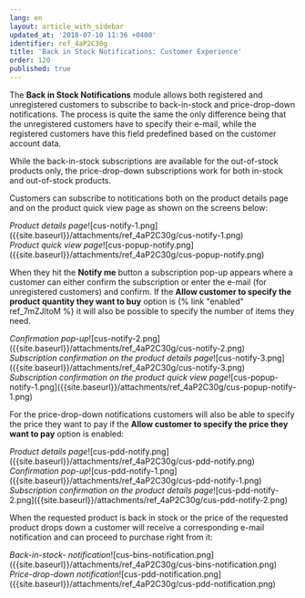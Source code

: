 ```yaml
---
lang: en
layout: article_with_sidebar
updated_at: '2018-07-10 11:36 +0400'
identifier: ref_4aP2C30g
title: 'Back in Stock Notifications: Customer Experience'
order: 120
published: true
---
```


The **Back in Stock Notifications** module allows both registered and unregistered customers to subscribe to back-in-stock and price-drop-down notifications. The process is quite the same the only difference being that the unregistered customers have to specify their e-mail, while the registered customers have this field predefined based on the customer account data.

While the back-in-stock subscriptions are available for the out-of-stock products only, the price-drop-down subscriptions work for both in-stock and out-of-stock products. 

Customers can subscribe to notitications both on the product details page and on the product quick view page as shown on the screens below:

<div class="ui stackable two column grid">
  <div class="column" markdown="span"><i>Product details page</i>![cus-notify-1.png]({{site.baseurl}}/attachments/ref_4aP2C30g/cus-notify-1.png)</div>
  <div class="column" markdown="span"><i>Product quick view page</i>![cus-popup-notify.png]({{site.baseurl}}/attachments/ref_4aP2C30g/cus-popup-notify.png)</div>
</div>

When they hit the **Notify me** button a subscription pop-up appears where a customer can either confirm the subscription or enter the e-mail (for unregistered customers) and confirm. If the **Allow customer to specify the product quantity they want to buy** option is {% link "enabled" ref_7mZJltoM %} it will also be possible to specify the number of items they need. 

<div class="ui stackable three column grid">
  <div class="column" markdown="span"><i>Confirmation pop-up</i>![cus-notify-2.png]({{site.baseurl}}/attachments/ref_4aP2C30g/cus-notify-2.png)</div>
  <div class="column" markdown="span"><i>Subscription confirmation on the product details page</i>![cus-notify-3.png]({{site.baseurl}}/attachments/ref_4aP2C30g/cus-notify-3.png)</div>
  <div class="column" markdown="span"><i>Subscription confirmation on the product quick view page</i>![cus-popup-notify-1.png]({{site.baseurl}}/attachments/ref_4aP2C30g/cus-popup-notify-1.png)</div>
</div>

For the price-drop-down notifications customers will also be able to specify the price they want to pay if the **Allow customer to specify the price they want to pay** option is enabled:

<div class="ui stackable three column grid">
  <div class="column" markdown="span"><i>Product details page</i>![cus-pdd-notify.png]({{site.baseurl}}/attachments/ref_4aP2C30g/cus-pdd-notify.png)</div>
  <div class="column" markdown="span"><i>Confirmation pop-up</i>![cus-pdd-notify-1.png]({{site.baseurl}}/attachments/ref_4aP2C30g/cus-pdd-notify-1.png)</div>
  <div class="column" markdown="span"><i>Subscription confirmation on the product details page</i>![cus-pdd-notify-2.png]({{site.baseurl}}/attachments/ref_4aP2C30g/cus-pdd-notify-2.png)</div>
</div>

When the requested product is back in stock or the price of the requested product drops down a customer will receive a corresponding e-mail notification and can proceed to purchase right from it:

<div class="ui stackable two column grid">
  <div class="column" markdown="span"><i>Back-in-stock- notification</i>![cus-bins-notification.png]({{site.baseurl}}/attachments/ref_4aP2C30g/cus-bins-notification.png)</div>
  <div class="column" markdown="span"><i>Price-drop-down notification</i>![cus-pdd-notification.png]({{site.baseurl}}/attachments/ref_4aP2C30g/cus-pdd-notification.png)</div>
</div>